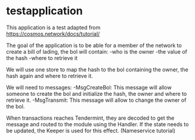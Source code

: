 # testapplication

This application is a test adapted from https://cosmos.network/docs/tutorial/


The goal of the application is to be able for a member of the network to create a bill of lading, the bol will contain:
-who is the owner
-the value of the hash
-where to retrieve it

We will use one store to map the hash to the bol containing the owner, the hash again and where to retrieve it.


We will need to messages:
-MsgCreateBol: This message will allow someone to create the bol and initialize the hash, the owner and where to retrieve it.
-MsgTransmit: This message will allow to change the owner of the bol.

When transactions reaches Tendermint, they are decoded to get the message and routed to the module using the Handler. If the state needs to be updated, the Keeper is used for this effect. (Nameservice tutorial)

